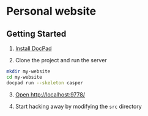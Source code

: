 # Personal website 

## Getting Started

1. [Install DocPad](https://github.com/bevry/docpad)

2. Clone the project and run the server

``` bash
mkdir my-website
cd my-website
docpad run --skeleton casper
```

3. [Open http://localhost:9778/](http://localhost:9778/)

4. Start hacking away by modifying the `src` directory

